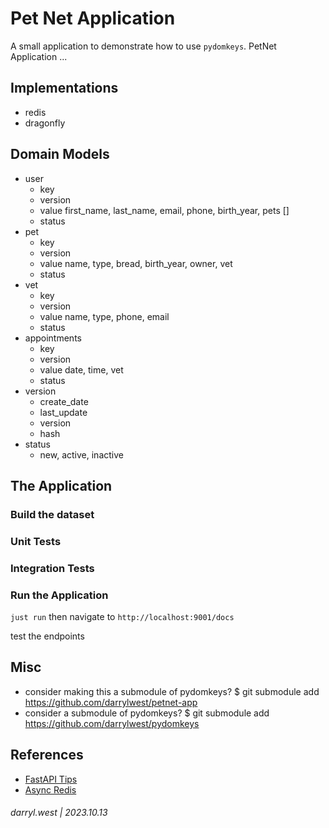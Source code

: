 # Pet Net Application

A small application to demonstrate how to use `pydomkeys`.  PetNet Application ...

## Implementations

* redis
* dragonfly 

## Domain Models


* user
    * key
    * version
    * value first_name, last_name, email, phone, birth_year, pets []
    * status
* pet
    * key
    * version
    * value name, type, bread, birth_year, owner, vet
    * status
* vet
    * key
    * version
    * value name, type, phone, email
    * status
* appointments
    * key
    * version
    * value date, time, vet
    * status
* version
    * create_date
    * last_update
    * version
    * hash
* status
    * new, active, inactive

## The Application

### Build the dataset

### Unit Tests

### Integration Tests



### Run the Application

`just run` then navigate to `http://localhost:9001/docs`

test the endpoints

## Misc

* consider making this a submodule of pydomkeys? $ git submodule add https://github.com/darrylwest/petnet-app
* consider a submodule of pydomkeys? $ git submodule add https://github.com/darrylwest/pydomkeys

## References

* [FastAPI Tips](https://medium.com/@kasperjuunge/10-overlooked-fastapi-features-you-should-be-using-9ca53eb4c15b)
* [Async Redis](https://redis.readthedocs.io/en/stable/advanced_features.html)

###### darryl.west | 2023.10.13


